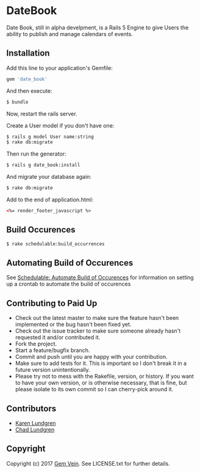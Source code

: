 # DateBook
Date Book, still in alpha develpment, is a Rails 5 Engine to give Users the ability to publish and manage calendars of events.

## Installation
Add this line to your application's Gemfile:

```ruby
gem 'date_book'
```

And then execute:
```bash
$ bundle
```

Now, restart the rails server.

Create a User model if you don't have one:
```bash
$ rails g model User name:string
$ rake db:migrate
```

Then run the generator:
```bash
$ rails g date_book:install
```

And migrate your database again:
```bash
$ rake db:migrate
```

Add to the end of application.html:
```html
<%= render_footer_javascript %> 
```

## Build Occurences

```bash
$ rake schedulable:build_occurrences
```

## Automating Build of Occurences
See [Schedulable: Automate Build of Occurences](https://github.com/benignware/schedulable#automate-build-of-occurrences) for information on setting up a crontab to automate the build of occurences

## Contributing to Paid Up
 
* Check out the latest master to make sure the feature hasn't been implemented or the bug hasn't been fixed yet.
* Check out the issue tracker to make sure someone already hasn't requested it and/or contributed it.
* Fork the project.
* Start a feature/bugfix branch.
* Commit and push until you are happy with your contribution.
* Make sure to add tests for it. This is important so I don't break it in a future version unintentionally.
* Please try not to mess with the Rakefile, version, or history. If you want to have your own version, or is otherwise necessary, that is fine, but please isolate to its own commit so I can cherry-pick around it.

## Contributors
* [Karen Lundgren](https://github.com/nerakdon)
* [Chad Lundgren](https://github.com/chadlundgren)

## Copyright

Copyright (c) 2017 [Gem Vein](https://www.gemvein.com). See LICENSE.txt for further details.
